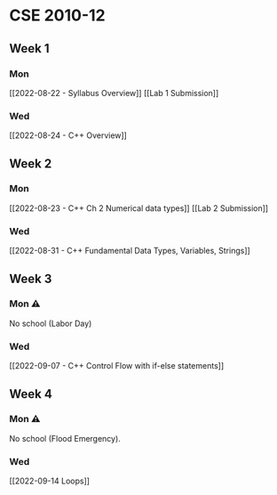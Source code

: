 # CSE 2010-12

## Week 1

### Mon
[[2022-08-22 - Syllabus Overview]]
[[Lab 1 Submission]]
### Wed
[[2022-08-24 - C++ Overview]]

## Week 2

### Mon
[[2022-08-23 - C++ Ch 2 Numerical data types]]
[[Lab 2 Submission]]

### Wed
[[2022-08-31 - C++ Fundamental Data Types, Variables, Strings]]

## Week 3

### Mon ⚠️
No school (Labor Day)

### Wed
[[2022-09-07 - C++ Control Flow with if-else statements]]

## Week 4

### Mon ⚠️
No school (Flood Emergency).


### Wed
[[2022-09-14 Loops]]
